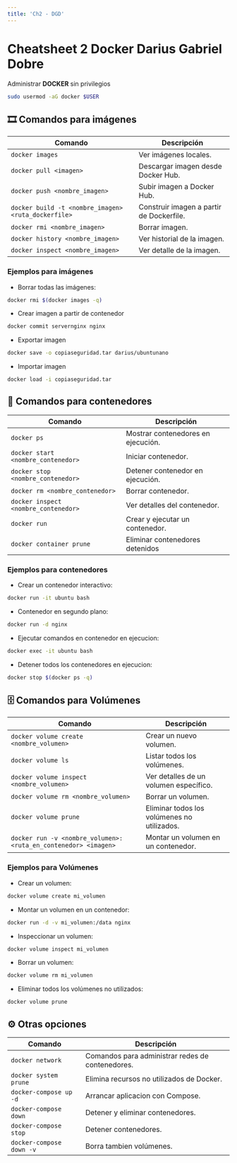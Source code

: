 ```yaml
---
title: 'Ch2 - DGD'
---
```


# Cheatsheet 2 Docker Darius Gabriel Dobre

Administrar **DOCKER** sin privilegios

```bash
sudo usermod -aG docker $USER
```


## 🎞️ Comandos para imágenes

| Comando | Descripción |
| ------- | ----------- |
| `docker images`| Ver imágenes locales. |
| `docker pull <imagen>` | Descargar imagen desde Docker Hub. |
| `docker push <nombre_imagen>` | Subir imagen a Docker Hub. |
| `docker build -t <nombre_imagen> <ruta_dockerfile>` | Construir imagen a partir de Dockerfile. |
| `docker rmi <nombre_imagen>` | Borrar imagen. |
| `docker history <nombre_imagen>` | Ver historial de la imagen. |
| `docker inspect <nombre_imagen>` | Ver detalle de la imagen. |

### Ejemplos para imágenes

- Borrar todas las imágenes:

 ```bash
docker rmi $(docker images -q)
```


- Crear imagen a partir de contenedor

 ```bash
docker commit servernginx nginx
```

- Exportar imagen

 ```bash
docker save -o copiaseguridad.tar darius/ubuntunano
```

- Importar imagen

```bash
docker load -i copiaseguridad.tar
```



## 🚢 Comandos para contenedores

| Comando | Descripción |
| ------- | ----------- |
| `docker ps` | Mostrar contenedores en ejecución. |
| `docker start <nombre_contenedor>` | Iniciar contenedor. |
| `docker stop <nombre_contenedor>` | Detener contenedor en ejecución. |
| `docker rm <nombre_contenedor>` | Borrar contenedor. |
| `docker inspect <nombre_contenedor>` | Ver detalles del contenedor. |
| `docker run` | Crear y ejecutar un contenedor. |
| `docker container prune` | Eliminar contenedores detenidos |

### Ejemplos para contenedores

- Crear un contenedor interactivo:

```bash
docker run -it ubuntu bash
```

- Contenedor en segundo plano:

```bash
docker run -d nginx
```

- Ejecutar comandos en contenedor en ejecucion:
    
```bash
docker exec -it ubuntu bash
```

- Detener todos los contenedores en ejecucion:

```bash
docker stop $(docker ps -q)
```

## 🗄️ Comandos para Volúmenes

| Comando                                            | Descripción                                 |
|---------------------------------------------------|---------------------------------------------|
| `docker volume create <nombre_volumen>`           | Crear un nuevo volumen.                     |
| `docker volume ls`                                | Listar todos los volúmenes.                |
| `docker volume inspect <nombre_volumen>`          | Ver detalles de un volumen específico.     |
| `docker volume rm <nombre_volumen>`               | Borrar un volumen.                          |
| `docker volume prune`                              | Eliminar todos los volúmenes no utilizados. |
| `docker run -v <nombre_volumen>:<ruta_en_contenedor> <imagen>` | Montar un volumen en un contenedor. |



### Ejemplos para Volúmenes

- Crear un volumen:

```bash
docker volume create mi_volumen
```

- Montar un volumen en un contenedor:

```bash
docker run -d -v mi_volumen:/data nginx
```

- Inspeccionar un volumen:

```bash
docker volume inspect mi_volumen
```

- Borrar un volumen:

```bash
docker volume rm mi_volumen
```

- Eliminar todos los volúmenes no utilizados:

```bash
docker volume prune
```


## ⚙️ Otras opciones

| Comando | Descripción |
| --- | --- |
| `docker network` | Comandos para administrar redes de contenedores. |
| `docker system prune` | Elimina recursos no utilizados de Docker. |
| `docker-compose up -d` |  Arrancar aplicacion con Compose. |
| `docker-compose down` | Detener y eliminar contenedores. |
| `docker-compose stop` | Detener contenedores. |
| `docker-compose down -v` | Borra tambien volúmenes. |
